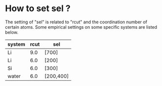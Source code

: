 # How to set sel ?

The setting of "sel" is related to "rcut" and the coordination number of certain atoms. Some empirical settings on some specific systems are listed below.


system | rcut | sel
---|---|---
Li | 9.0 | [700]
Li | 6.0 | [200]
Si | 6.0 | [300]
water | 6.0 | [200,400]
